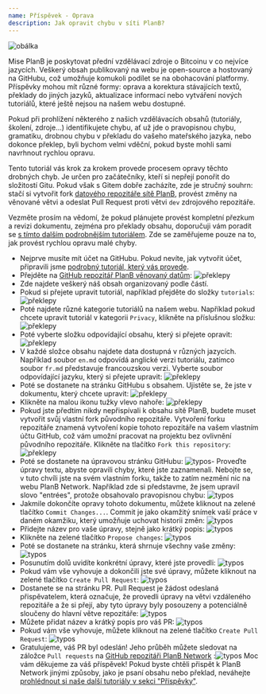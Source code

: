 ```yaml
---
name: Příspěvek - Oprava
description: Jak opravit chybu v síti PlanB?
---
```

![obálka](assets/cover.webp)

Mise PlanB je poskytovat přední vzdělávací zdroje o Bitcoinu v co nejvíce jazycích. Veškerý obsah publikovaný na webu je open-source a hostovaný na GitHubu, což umožňuje komukoli podílet se na obohacování platformy. Příspěvky mohou mít různé formy: oprava a korektura stávajících textů, překlady do jiných jazyků, aktualizace informací nebo vytváření nových tutoriálů, které ještě nejsou na našem webu dostupné.

Pokud při prohlížení některého z našich vzdělávacích obsahů (tutoriály, školení, zdroje...) identifikujete chybu, ať už jde o pravopisnou chybu, gramatiku, drobnou chybu v překladu do vašeho mateřského jazyka, nebo dokonce překlep, byli bychom velmi vděční, pokud byste mohli sami navrhnout rychlou opravu.

Tento tutoriál vás krok za krokem provede procesem opravy těchto drobných chyb. Je určen pro začátečníky, kteří si nepřejí ponořit do složitostí Gitu. Pokud však s Gitem dobře zacházíte, zde je stručný souhrn: stačí si vytvořit fork [datového repozitáře sítě PlanB](https://github.com/PlanB-Network/bitcoin-educational-content), provést změny na věnované větvi a odeslat Pull Request proti větvi `dev` zdrojového repozitáře.

Vezměte prosím na vědomí, že pokud plánujete provést kompletní přezkum a revizi dokumentu, zejména pro překlady obsahu, doporučuji vám poradit se [s tímto dalším podrobnějším tutoriálem](https://planb.network/tutorials/others/content-review-tutorial). Zde se zaměřujeme pouze na to, jak provést rychlou opravu malé chyby.

- Nejprve musíte mít účet na GitHubu. Pokud nevíte, jak vytvořit účet, připravili jsme [podrobný tutoriál, který vás provede](https://planb.network/tutorials/others/create-github-account).
- Přejděte na [GitHub repozitář PlanB věnovaný datům](https://github.com/PlanB-Network/bitcoin-educational-content):
![překlepy](assets/01.webp)
- Zde najdete veškerý náš obsah organizovaný podle částí.
- Pokud si přejete upravit tutoriál, například přejděte do složky `tutorials`:
![překlepy](assets/02.webp)
- Poté najdete různé kategorie tutoriálů na našem webu. Například pokud chcete upravit tutoriál v kategorii `Privacy`, klikněte na příslušnou složku:
![překlepy](assets/03.webp)
- Poté vyberte složku odpovídající obsahu, který si přejete opravit:
![překlepy](assets/04.webp)
- V každé složce obsahu najdete data dostupná v různých jazycích. Například soubor `en.md` odpovídá anglické verzi tutoriálu, zatímco soubor `fr.md` představuje francouzskou verzi. Vyberte soubor odpovídající jazyku, který si přejete upravit: ![překlepy](assets/05.webp)
- Poté se dostanete na stránku GitHubu s obsahem. Ujistěte se, že jste v dokumentu, který chcete upravit: ![překlepy](assets/06.webp)
- Klikněte na malou ikonu tužky vlevo nahoře: ![překlepy](assets/07.webp)
- Pokud jste předtím nikdy nepřispívali k obsahu sítě PlanB, budete muset vytvořit svůj vlastní fork původního repozitáře. Vytvoření forku repozitáře znamená vytvoření kopie tohoto repozitáře na vašem vlastním účtu GitHub, což vám umožní pracovat na projektu bez ovlivnění původního repozitáře. Klikněte na tlačítko `Fork this repository`: ![překlepy](assets/08.webp)
- Poté se dostanete na úpravovou stránku GitHubu: ![typos](assets/09.webp)- Proveďte úpravy textu, abyste opravili chyby, které jste zaznamenali. Nebojte se, v tuto chvíli jste na svém vlastním forku, takže to zatím nezmění nic na webu PlanB Network. Například zde si představme, že jsem upravil slovo "entrées", protože obsahovalo pravopisnou chybu: ![typos](assets/10.webp)
- Jakmile dokončíte opravy tohoto dokumentu, můžete kliknout na zelené tlačítko `Commit Changes...`. Commit je jako okamžitý snímek vaší práce v daném okamžiku, který umožňuje uchovat historii změn: ![typos](assets/11.webp)
- Přidejte název pro vaše úpravy, stejně jako krátký popis: ![typos](assets/12.webp)
- Klikněte na zelené tlačítko `Propose changes`: ![typos](assets/13.webp)
- Poté se dostanete na stránku, která shrnuje všechny vaše změny: ![typos](assets/14.webp)
- Posunutím dolů uvidíte konkrétní úpravy, které jste provedli: ![typos](assets/15.webp)
- Pokud vám vše vyhovuje a dokončili jste své úpravy, můžete kliknout na zelené tlačítko `Create Pull Request`: ![typos](assets/16.webp)
- Dostanete se na stránku PR. Pull Request je žádost odeslaná přispěvatelem, která označuje, že provedli úpravy na větvi vzdáleného repozitáře a že si přejí, aby tyto úpravy byly posouzeny a potenciálně sloučeny do hlavní větve repozitáře: ![typos](assets/17.webp)
- Můžete přidat název a krátký popis pro váš PR: ![typos](assets/18.webp)
- Pokud vám vše vyhovuje, můžete kliknout na zelené tlačítko `Create Pull Request`: ![typos](assets/19.webp)
- Gratulujeme, váš PR byl odeslán! Jeho průběh můžete sledovat na záložce `Pull requests` na [GitHub repozitáři PlanB Network](https://github.com/PlanB-Network/bitcoin-educational-content/pulls) :![typos](assets/20.webp)
Moc vám děkujeme za váš příspěvek! Pokud byste chtěli přispět k PlanB Network jinými způsoby, jako je psaní obsahu nebo překlad, neváhejte [prohlédnout si naše další tutoriály v sekci "Příspěvky"](https://planb.network/tutorials/others).